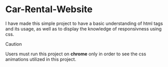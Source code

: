 # Car-Rental-Website

I have made this simple project to have a basic understanding of html tags and its usage, as well as to display the knowledge of responsivness using css.

> [!CAUTION]
> Users must run this project on **chrome** only in order to see the css animations utilized in this project.
